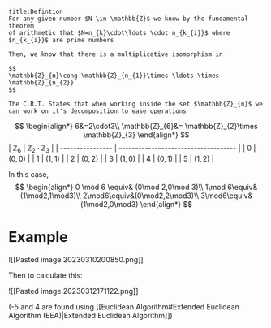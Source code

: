 ```ad-summary 
title:Defintion 
For any given number $N \in \mathbb{Z}$ we know by the fundamental theorem 
of arithmetic that $N=n_{k}\cdot\ldots \cdot n_{k_{i}}$ where $n_{k_{i}}$ are prime numbers

Then, we know that there is a multiplicative isomorphism in 

$$
\mathbb{Z}_{n}\cong \mathbb{Z}_{n_{1}}\times \ldots \times \mathbb{Z}_{n_{2}}
$$

The C.R.T. States that when working inside the set $\mathbb{Z}_{n}$ we can work on it's decomposition to ease operations

```


$$
\begin{align*}
6&=2\cdot3\\
\mathbb{Z}_{6}&= \mathbb{Z}_{2}\times \mathbb{Z}_{3}
\end{align*}
$$
| $\mathbb{Z}_{6}$ | $\mathbb{Z}_{2}\cdot \mathbb{Z}_{3}$ |
| ---------------- | ------------------------------------ |
| $0$              | $(0,0)$                              |
| $1$              | $(1,1)$                              |
| $2$              | $(0,2)$                                |
| $3$              | $(1,0)$                                     |
| $4$              | $(0,1)$                                     |
| $5$              |      $(1,2)$                                |

In this case,
$$
\begin{align*}
0 \mod 6 \equiv& (0\mod 2,0\mod 3)\\
1\mod 6\equiv& (1\mod2,1\mod3)\\
2\mod6\equiv&(0\mod2,2\mod3)\\
3\mod6\equiv&(1\mod2,0\mod3)
\end{align*}
$$

# Example


![[Pasted image 20230310200850.png]]

Then to calculate this:

![[Pasted image 20230312171122.png]]

(-5 and 4 are found using [[Euclidean Algorithm#Extended Euclidean Algorithm (EEA)|Extended Euclidean Algorithm]])

